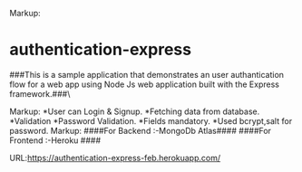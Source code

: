  Markup:
 # authentication-express #
###This is a sample application that demonstrates an user authantication
flow for a web app using Node Js web application built with the Express framework.###\

 Markup:
 *User can Login & Signup.
*Fetching data from database.  
*Validation
              *Password Validation.
              *Fields mandatory.
*Used bcrypt,salt for password.
  Markup:
 ####For Backend :-MongoDb Atlas####
 ####For Frontend :-Heroku ####

URL:https://authentication-express-feb.herokuapp.com/

